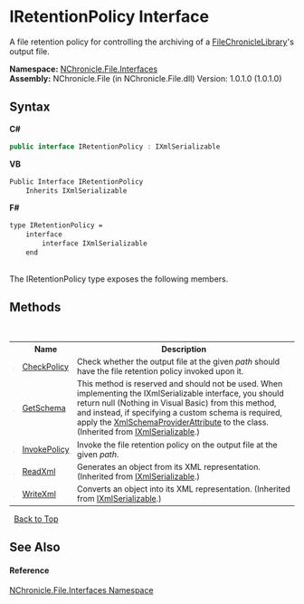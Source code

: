 # IRetentionPolicy Interface
 

A file retention policy for controlling the archiving of a <a href="T_NChronicle_File_FileChronicleLibrary.md">FileChronicleLibrary</a>'s output file.

**Namespace:**&nbsp;<a href="N_NChronicle_File_Interfaces.md">NChronicle.File.Interfaces</a><br />**Assembly:**&nbsp;NChronicle.File (in NChronicle.File.dll) Version: 1.0.1.0 (1.0.1.0)

## Syntax

**C#**<br />
``` C#
public interface IRetentionPolicy : IXmlSerializable
```

**VB**<br />
``` VB
Public Interface IRetentionPolicy
	Inherits IXmlSerializable
```

**F#**<br />
``` F#
type IRetentionPolicy =  
    interface
        interface IXmlSerializable
    end
```

<br />
The IRetentionPolicy type exposes the following members.


## Methods
&nbsp;<table><tr><th></th><th>Name</th><th>Description</th></tr><tr><td>![Public method](media/pubmethod.gif "Public method")</td><td><a href="M_NChronicle_File_Interfaces_IRetentionPolicy_CheckPolicy.md">CheckPolicy</a></td><td>
Check whether the output file at the given *path* should have the file retention policy invoked upon it.</td></tr><tr><td>![Public method](media/pubmethod.gif "Public method")</td><td><a href="http://msdn2.microsoft.com/en-us/library/6f7z1347" target="_blank">GetSchema</a></td><td>
This method is reserved and should not be used. When implementing the IXmlSerializable interface, you should return null (Nothing in Visual Basic) from this method, and instead, if specifying a custom schema is required, apply the <a href="http://msdn2.microsoft.com/en-us/library/f7th40y8" target="_blank">XmlSchemaProviderAttribute</a> to the class.
 (Inherited from <a href="http://msdn2.microsoft.com/en-us/library/fhd7bk0a" target="_blank">IXmlSerializable</a>.)</td></tr><tr><td>![Public method](media/pubmethod.gif "Public method")</td><td><a href="M_NChronicle_File_Interfaces_IRetentionPolicy_InvokePolicy.md">InvokePolicy</a></td><td>
Invoke the file retention policy on the output file at the given *path*.</td></tr><tr><td>![Public method](media/pubmethod.gif "Public method")</td><td><a href="http://msdn2.microsoft.com/en-us/library/w6txf8t9" target="_blank">ReadXml</a></td><td>
Generates an object from its XML representation.
 (Inherited from <a href="http://msdn2.microsoft.com/en-us/library/fhd7bk0a" target="_blank">IXmlSerializable</a>.)</td></tr><tr><td>![Public method](media/pubmethod.gif "Public method")</td><td><a href="http://msdn2.microsoft.com/en-us/library/9yt8e1yw" target="_blank">WriteXml</a></td><td>
Converts an object into its XML representation.
 (Inherited from <a href="http://msdn2.microsoft.com/en-us/library/fhd7bk0a" target="_blank">IXmlSerializable</a>.)</td></tr></table>&nbsp;
<a href="#iretentionpolicy-interface">Back to Top</a>

## See Also


#### Reference
<a href="N_NChronicle_File_Interfaces.md">NChronicle.File.Interfaces Namespace</a><br />
